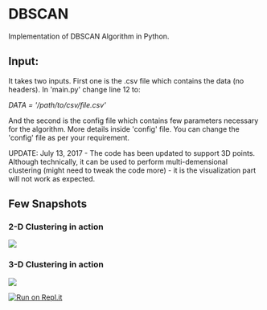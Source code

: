 DBSCAN
======

Implementation of DBSCAN Algorithm in Python.

<h2>Input:</h2>

It takes two inputs. First one is the .csv file which contains the data (no headers). In 'main.py' change line 12 to:

<i>DATA = '/path/to/csv/file.csv'</i>

And the second is the config file which contains few parameters necessary for the algorithm. More details inside 'config' file. You can change the 'config' file as per your requirement.

UPDATE: July 13, 2017 - The code has been updated to support 3D points. Although technically, it can be used to perform multi-demensional clustering (might need to tweak the code more) - it is the visualization part will not work as expected.

<h2>Few Snapshots</h2>

<h3>2-D Clustering in action</h3>
<img src='https://raw.githubusercontent.com/SushantKafle/DBSCAN/master/img/figure_2D.png'>

<h3>3-D Clustering in action</h3>
<img src='https://raw.githubusercontent.com/SushantKafle/DBSCAN/master/img/figure_3D.png'>


[![Run on Repl.it](https://repl.it/badge/github/SushantKafle/DBSCAN)](https://repl.it/github/SushantKafle/DBSCAN)



